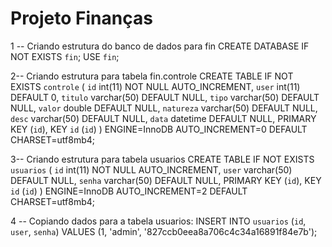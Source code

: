 # Projeto Finanças 
1 -- Criando estrutura do banco de dados para fin
CREATE DATABASE IF NOT EXISTS `fin`;
USE `fin`;

2-- Criando estrutura para tabela fin.controle
CREATE TABLE IF NOT EXISTS `controle` (
  `id` int(11) NOT NULL AUTO_INCREMENT,
  `user` int(11) DEFAULT 0,
  `titulo` varchar(50) DEFAULT NULL,
  `tipo` varchar(50) DEFAULT NULL,
  `valor` double DEFAULT NULL,
  `natureza` varchar(50) DEFAULT NULL,
  `desc` varchar(50) DEFAULT NULL,
  `data` datetime DEFAULT NULL,
  PRIMARY KEY (`id`),
  KEY `id` (`id`)
) ENGINE=InnoDB AUTO_INCREMENT=0 DEFAULT CHARSET=utf8mb4;

3-- Criando estrutura para tabela usuarios
CREATE TABLE IF NOT EXISTS `usuarios` (
  `id` int(11) NOT NULL AUTO_INCREMENT,
  `user` varchar(50) DEFAULT NULL,
  `senha` varchar(50) DEFAULT NULL,
  PRIMARY KEY (`id`),
  KEY `id` (`id`)
) ENGINE=InnoDB AUTO_INCREMENT=2 DEFAULT CHARSET=utf8mb4;

4 -- Copiando dados para a tabela usuarios:
INSERT INTO `usuarios` (`id`, `user`, `senha`) VALUES
	(1, 'admin', '827ccb0eea8a706c4c34a16891f84e7b');
